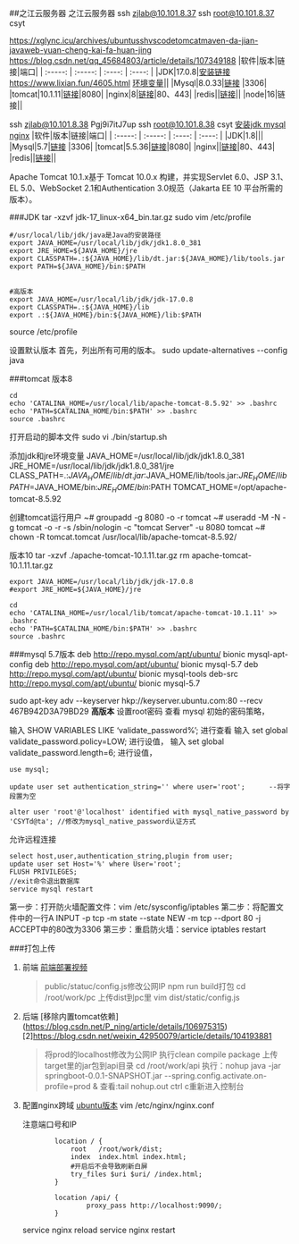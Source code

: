 ##之江云服务器
之江云服务器
ssh zjlab@10.101.8.37
ssh root@10.101.8.37
csyt

https://xglync.icu/archives/ubuntusshvscodetomcatmaven-da-jian-javaweb-yuan-cheng-kai-fa-huan-jing
https://blog.csdn.net/qq_45684803/article/details/107349188
|软件|版本|链接|端口|
| :-----: | :-----: | :----: | :----: |
|JDK|17.0.8|[安装链接](https://www.jianshu.com/p/96c03c33d421) https://www.lixian.fun/4605.html [环境变量](https://blog.csdn.net/webrx/article/details/120678805)||
|Mysql|8.0.33|[链接](https://www.jianshu.com/p/13d71125eec4) |3306|
|tomcat|10.1.11|[链接](https://xglync.icu/archives/ubuntusshvscodetomcatmaven-da-jian-javaweb-yuan-cheng-kai-fa-huan-jing)|8080|
|nginx|8|[链接](https://cloud.tencent.com/developer/article/1623233)|80、443|
|redis||[链接](https://www.jianshu.com/p/96c03c33d421)||
|node|16|链接||

ssh zjlab@10.101.8.38
Pgj9i7itJ7up
ssh root@10.101.8.38
csyt
[安装jdk mysql nginx](https://www.jianshu.com/p/96c03c33d421)
|软件|版本|链接|端口|
| :-----: | :-----: | :----: | :----: |
|JDK|1.8|||
|Mysql|5.7|[链接](https://www.cnblogs.com/blogtech/p/17514887.html) |3306|
|tomcat|5.5.36|[链接](https://blog.51cto.com/wangguishe/5789152)|8080|
|nginx||[链接](https://cloud.tencent.com/developer/article/1623233)|80、443|
|redis||[链接](https://www.jianshu.com/p/96c03c33d421)||

Apache Tomcat 10.1.x基于 Tomcat 10.0.x 构建，并实现Servlet 6.0、JSP 3.1、EL 5.0、WebSocket 2.1和Authentication 3.0规范（Jakarta EE 10 平台所需的版本）。


###JDK
tar -xzvf jdk-17_linux-x64_bin.tar.gz
sudo vim /etc/profile
```
#/usr/local/lib/jdk/java是Java的安装路径
export JAVA_HOME=/usr/local/lib/jdk/jdk1.8.0_381
export JRE_HOME=${JAVA_HOME}/jre
export CLASSPATH=.:${JAVA_HOME}/lib/dt.jar:${JAVA_HOME}/lib/tools.jar
export PATH=${JAVA_HOME}/bin:$PATH


#高版本
export JAVA_HOME=/usr/local/lib/jdk/jdk-17.0.8
export CLASSPATH=.:${JAVA_HOME}/lib
export .:${JAVA_HOME}/bin:${JAVA_HOME}/lib:$PATH
```
source /etc/profile

设置默认版本
首先，列出所有可用的版本。
sudo update-alternatives --config java

###tomcat
版本8
```
cd
echo 'CATALINA_HOME=/usr/local/lib/apache-tomcat-8.5.92' >> .bashrc
echo 'PATH=$CATALINA_HOME/bin:$PATH' >> .bashrc
source .bashrc
```
打开启动的脚本文件
sudo vi ./bin/startup.sh

添加jdk和jre环境变量
JAVA_HOME=/usr/local/lib/jdk/jdk1.8.0_381
JRE_HOME=/usr/local/lib/jdk/jdk1.8.0_381/jre
CLASS_PATH=.:$JAVA_HOME/lib/dt.jar:$JAVA_HOME/lib/tools.jar:$JRE_HOME/lib
PATH=$JAVA_HOME/bin:$JRE_HOME/bin:$PATH
TOMCAT_HOME=/opt/apache-tomcat-8.5.92

创建tomcat运行用户
~# groupadd -g 8080 -o -r tomcat
~# useradd -M -N -g tomcat -o -r  -s /sbin/nologin -c "tomcat Server" -u 8080  tomcat
~# chown -R tomcat.tomcat /usr/local/lib/apache-tomcat-8.5.92/

版本10
tar -xzvf ./apache-tomcat-10.1.11.tar.gz
rm apache-tomcat-10.1.11.tar.gz

```
export JAVA_HOME=/usr/local/lib/jdk/jdk-17.0.8
#export JRE_HOME=${JAVA_HOME}/jre

cd
echo 'CATALINA_HOME=/usr/local/lib/tomcat/apache-tomcat-10.1.11' >> .bashrc
echo 'PATH=$CATALINA_HOME/bin:$PATH' >> .bashrc
source .bashrc
```

###mysql
5.7版本
deb http://repo.mysql.com/apt/ubuntu/ bionic mysql-apt-config
deb http://repo.mysql.com/apt/ubuntu/ bionic mysql-5.7
deb http://repo.mysql.com/apt/ubuntu/ bionic mysql-tools
deb-src http://repo.mysql.com/apt/ubuntu/ bionic mysql-5.7

sudo apt-key adv --keyserver hkp://keyserver.ubuntu.com:80 --recv 467B942D3A79BD29
**高版本**
设置root密码
查看 mysql 初始的密码策略，

输入 SHOW VARIABLES LIKE ‘validate_password%’; 进行查看
输入 set global validate_password.policy=LOW; 进行设值，
输入 set global validate_password.length=6; 进行设值，
```
use mysql; 
 
update user set authentication_string='' where user='root';      --将字段置为空
 
alter user 'root'@'localhost' identified with mysql_native_password by 'CSYTd@ta'; //修改为mysql_native_password认证方式
```
允许远程连接

```
select host,user,authentication_string,plugin from user;
update user set Host='%' where User='root';
FLUSH PRIVILEGES;
//exit命令退出数据库
service mysql restart
```
 第一步：打开防火墙配置文件：vim /etc/sysconfig/iptables
    第二步：将配置文件中的一行A INPUT -p tcp -m state --state NEW -m tcp --dport 80 -j ACCEPT中的80改为3306
    第三步：重启防火墙：service iptables restart

###打包上传
1. 前端
   [前端部署视频](https://www.bilibili.com/video/BV17A411E7aE?p=3&vd_source=97cfd40444b798b8f268faf7fc3dd004)
   >public/statuc/config.js修改公网IP
   npm run build打包
   cd /root/work/pc
   上传dist到pc里
    vim dist/static/config.js
    
2. 后端
   [移除内置tomcat依赖] (https://blog.csdn.net/P_ning/article/details/106975315) [2]https://blog.csdn.net/weixin_42950079/article/details/104193881
    >将prod的localhost修改为公网IP
    执行clean compile package
    上传target里的jar包到api目录
    cd /root/work/api
    执行：nohup java -jar springboot-0.0.1-SNAPSHOT.jar --spring.config.activate.on-profile=prod &
    查看:tail nohup.out
    ctrl c重新进入控制台

3. 配置nginx跨域
   [ubuntu版本](https://blog.csdn.net/weixin_42603784/article/details/110084622)
   vim /etc/nginx/nginx.conf

    注意端口号和IP
    ```vim
            location / {
                root   /root/work/dist;
                index  index.html index.html;
                #开启后不会导致刷新白屏
                try_files $uri $uri/ /index.html;
            }

            location /api/ {
                    proxy_pass http://localhost:9090/;
            }
    ```
	service nginx reload
	service nginx restart
